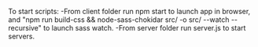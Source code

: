 To start scripts:
-From client folder run npm start to launch app in browser, and "npm run build-css && node-sass-chokidar src/ -o src/ --watch --recursive" to launch sass watch.
-From server folder run server.js to start servers.
